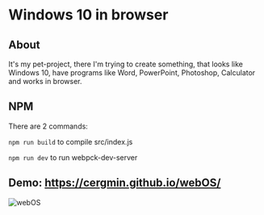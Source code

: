 # Windows 10 in browser

## About
It's my pet-project, there I'm trying to create something, that looks like Windows 10, 
have programs like Word, PowerPoint, Photoshop, Calculator and works in browser.

## NPM
There are 2 commands:

``` npm run build ``` to compile src/index.js

``` npm run dev ``` to run webpck-dev-server




## Demo: https://cergmin.github.io/webOS/
![webOS](https://i.imgur.com/dRuwAlL.png)
